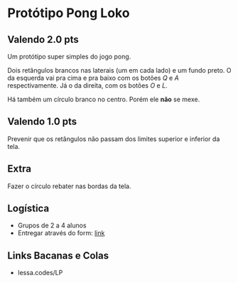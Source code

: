 # Protótipo Pong Loko

## Valendo 2.0 pts

Um protótipo super simples do jogo pong.

Dois retângulos brancos nas laterais (um em cada lado) e um fundo preto.
O da esquerda vai pra cima e pra baixo com os botões _Q_ e _A_ respectivamente. Já o da direita, com os botões _O_ e _L_.

Há também um círculo branco no centro. Porém ele **não** se mexe.

## Valendo 1.0 pts

Prevenir que os retângulos não passam dos limites superior e inferior da tela.

## Extra

Fazer o círculo rebater nas bordas da tela.

## Logística

- Grupos de 2 a 4 alunos
- Entregar através do form: [link](https://goo.gl/forms/7fLz8eimy3XEdEJp2)

## Links Bacanas e Colas

- lessa.codes/LP
